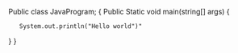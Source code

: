 Public class JavaProgram;
{
   Public Static void main(string[] args)
   {

       System.out.println("Hello world")"
   }
}
